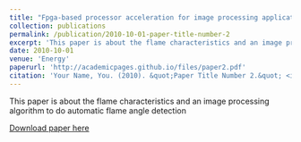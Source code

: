 ```yaml
---
title: "Fpga-based processor acceleration for image processing applications"
collection: publications
permalink: /publication/2010-10-01-paper-title-number-2
excerpt: 'This paper is about the flame characteristics and an image processing algorithm to do automatic flame angle detection'
date: 2010-10-01
venue: 'Energy'
paperurl: 'http://academicpages.github.io/files/paper2.pdf'
citation: 'Your Name, You. (2010). &quot;Paper Title Number 2.&quot; <i>Journal 1</i>. 1(2).'
---
```

This paper is about the flame characteristics and an image processing algorithm to do automatic flame angle detection

[Download paper here](http://academicpages.github.io/files/TD_Flame.pfd)